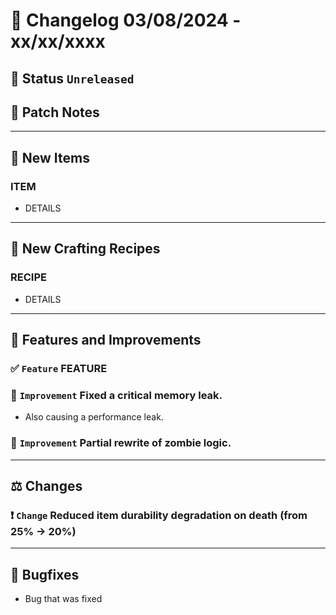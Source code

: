 # :bookmark_tabs:  Changelog 03/08/2024 - xx/xx/xxxx

## :red_circle: Status `Unreleased`
<!-- ## :green_circle: Status `Released` -->

## :speech_balloon: Patch Notes

________

## :gun: New Items

### ITEM
- DETAILS

________

## :thread: New Crafting Recipes

### RECIPE
- DETAILS

________

## :loudspeaker: Features and Improvements


### :white_check_mark: `Feature` FEATURE

### :arrow_up_small: `Improvement` Fixed a critical memory leak.
- Also causing a performance leak.

### :arrow_up_small: `Improvement` Partial rewrite of zombie logic.

________

## :balance_scale: Changes

### :exclamation: `Change` Reduced item durability degradation on death (from 25% -> 20%)

________

## :bug: Bugfixes
- Bug that was fixed
